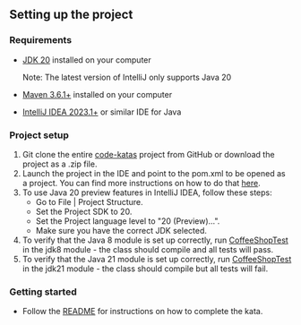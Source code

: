 ## Setting up the project

### Requirements
* [JDK 20](https://jdk.java.net/20/) installed on your computer 
  
  Note: The latest version of IntelliJ only supports Java 20
* [Maven 3.6.1+](https://maven.apache.org/download.cgi) installed on your computer
* [IntelliJ IDEA 2023.1+](https://www.jetbrains.com/idea/download/?section=windows) or similar IDE for Java

### Project setup
1. Git clone the entire [code-katas](https://github.com/BNYMellon/CodeKatas) project from GitHub or download the project
   as a .zip file.
2. Launch the project in the IDE and point to the pom.xml to be opened as a project.
   You can find more instructions on how to do
   that [here](https://www.jetbrains.com/idea/guide/tutorials/working-with-maven/importing-a-project/).
3. To use Java 20 preview features in IntelliJ IDEA, follow these steps:
   - Go to File | Project Structure.
   - Set the Project SDK to 20.
   - Set the Project language level to "20 (Preview)...".
   - Make sure you have the correct JDK selected.
4. To verify that the Java 8 module is set up correctly,
   run [CoffeeShopTest](jdk8/src/test/java/bnymellon/codekatas/coffeeshopkata/CoffeeShopTest.java) in the
   jdk8 module - the class should compile and all tests will pass.
5. To verify that the Java 21 module is set up correctly,
   run [CoffeeShopTest](jdk21/src/test/java/bnymellon/codekatas/coffeeshopkata/CoffeeShopTest.java) in the
   jdk21 module - the class should compile but all tests will fail.

### Getting started
* Follow the [README](README.md) for instructions on how to complete the kata.